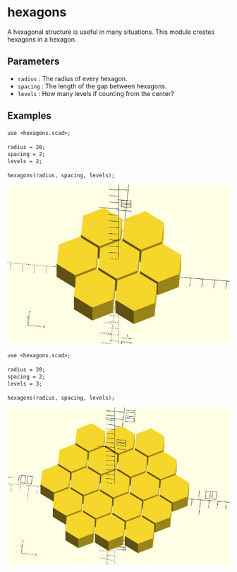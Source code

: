 # hexagons

A hexagonal structure is useful in many situations. This module creates hexagons in a hexagon.

## Parameters

- `radius` : The radius of every hexagon.
- `spacing` : The length of the gap between hexagons.
- `levels` : How many levels if counting from the center?

## Examples

	use <hexagons.scad>;
	
	radius = 20;
	spacing = 2;
	levels = 2;
	
	hexagons(radius, spacing, levels);

![hexagons](images/lib-hexagons-1.JPG)

	use <hexagons.scad>;
	
	radius = 20;
	spacing = 2;
	levels = 3;
	
	hexagons(radius, spacing, levels);


![hexagons](images/lib-hexagons-2.JPG)